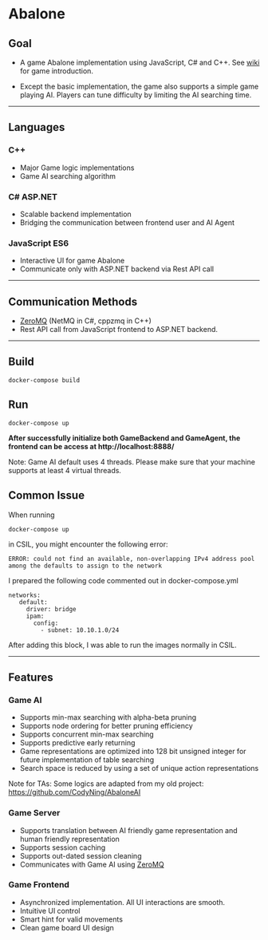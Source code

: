 # Abalone
 
## Goal
+ A game Abalone implementation using JavaScript, C# and C++. 
 See [wiki](https://en.wikipedia.org/wiki/Abalone_(board_game)) for game introduction.
 
+ Except the basic implementation, the game also supports a simple game playing AI.
Players can tune difficulty by limiting the AI searching time.
 
*** 
## Languages
 
### C++
 
+ Major Game logic implementations
+ Game AI searching algorithm
 
### C# ASP.NET
 
+ Scalable backend implementation
+ Bridging the communication between frontend user and AI Agent 
 
### JavaScript ES6
 
+ Interactive UI for game Abalone
+ Communicate only with ASP.NET backend via Rest API call

*** 
## Communication Methods
+ [ZeroMQ](https://zeromq.org/) (NetMQ in C#, cppzmq in C++)
+ Rest API call from JavaScript frontend to ASP.NET backend.
 
*** 
## Build
    docker-compose build
 
## Run
    docker-compose up
 
**After successfully initialize both GameBackend and GameAgent, the frontend can be access at http://localhost:8888/**
 
Note: Game AI default uses 4 threads. Please make sure that your machine supports at least 4 virtual threads. 

## Common Issue

When running

    docker-compose up

in CSIL, you might encounter the following error:

    ERROR: could not find an available, non-overlapping IPv4 address pool among the defaults to assign to the network

I prepared the following code commented out in docker-compose.yml

```
networks:
   default:
     driver: bridge
     ipam:
       config:
         - subnet: 10.10.1.0/24
```
After adding this block, I was able to run the images normally in CSIL.

*** 
## Features
### Game AI
 
+ Supports min-max searching with alpha-beta pruning
+ Supports node ordering for better pruning efficiency
+ Supports concurrent min-max searching
+ Supports predictive early returning
+ Game representations are optimized into 128 bit unsigned integer for future implementation of table searching
+ Search space is reduced by using a set of unique action representations
 
Note for TAs: Some logics are adapted from my old project: https://github.com/CodyNing/AbaloneAI
 
### Game Server
 
+ Supports translation between AI friendly game representation and human friendly representation
+ Supports session caching
+ Supports out-dated session cleaning
+ Communicates with Game AI using [ZeroMQ](https://zeromq.org/)
 
### Game Frontend
 
+ Asynchronized implementation. All UI interactions are smooth.
+ Intuitive UI control
+ Smart hint for valid movements
+ Clean game board UI design

